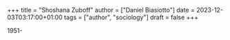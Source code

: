 +++
title = "Shoshana Zuboff"
author = ["Daniel Biasiotto"]
date = 2023-12-03T03:17:00+01:00
tags = ["author", "sociology"]
draft = false
+++

1951-
